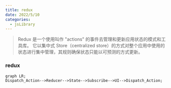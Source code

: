 ```yaml
---
title: redux
date: 2022/5/10
categories:
  - jsLibrary
---
```


> Redux 是一个使用叫作 "actions" 的事件去管理和更新应用状态的模式和工具库。 它以集中式 Store（centralized store）的方式对整个应用中使用的状态进行集中管理，其规则确保状态只能以可预测的方式更新。

### redux

```mermaid
graph LR;
Dispatch_Action-->Reducer-->State-->Subscribe-->UI-->Dispatch_Action;
```
